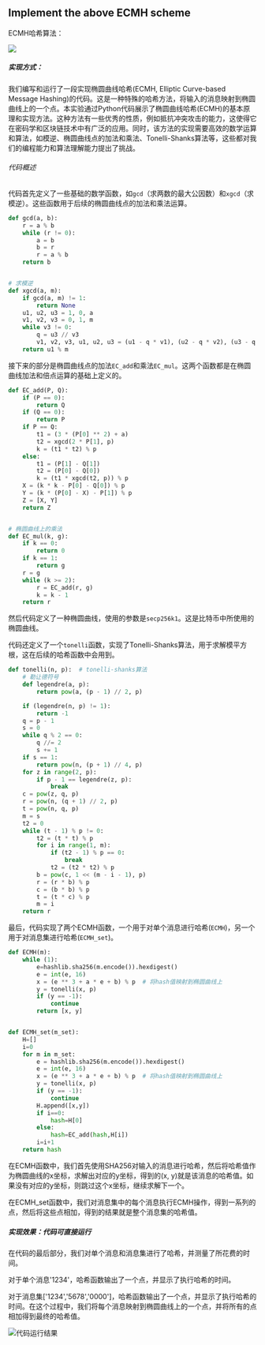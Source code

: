 ## Implement the above ECMH scheme
ECMH哈希算法：

![](https://img1.imgtp.com/2023/07/22/qGTLdtHs.png)

##### 实现方式：


我们编写和运行了一段实现椭圆曲线哈希(ECMH, Elliptic Curve-based Message Hashing)的代码。这是一种特殊的哈希方法，将输入的消息映射到椭圆曲线上的一个点。本实验通过Python代码展示了椭圆曲线哈希(ECMH)的基本原理和实现方法。这种方法有一些优秀的性质，例如抵抗冲突攻击的能力，这使得它在密码学和区块链技术中有广泛的应用。同时，该方法的实现需要高效的数学运算和算法，如模逆、椭圆曲线点的加法和乘法、Tonelli-Shanks算法等，这些都对我们的编程能力和算法理解能力提出了挑战。

###### 代码概述

代码首先定义了一些基础的数学函数，如`gcd`（求两数的最大公因数）和`xgcd`（求模逆）。这些函数用于后续的椭圆曲线点的加法和乘法运算。

```python
def gcd(a, b):
    r = a % b
    while (r != 0):
        a = b
        b = r
        r = a % b
    return b


# 求模逆
def xgcd(a, m):
    if gcd(a, m) != 1:
        return None
    u1, u2, u3 = 1, 0, a
    v1, v2, v3 = 0, 1, m
    while v3 != 0:
        q = u3 // v3
        v1, v2, v3, u1, u2, u3 = (u1 - q * v1), (u2 - q * v2), (u3 - q * v3), v1, v2, v3
    return u1 % m
```

接下来的部分是椭圆曲线点的加法`EC_add`和乘法`EC_mul`。这两个函数都是在椭圆曲线加法和倍点运算的基础上定义的。

```python
def EC_add(P, Q):
    if (P == 0):
        return Q
    if (Q == 0):
        return P
    if P == Q:
        t1 = (3 * (P[0] ** 2) + a)
        t2 = xgcd(2 * P[1], p)
        k = (t1 * t2) % p
    else:
        t1 = (P[1] - Q[1])
        t2 = (P[0] - Q[0])
        k = (t1 * xgcd(t2, p)) % p
    X = (k * k - P[0] - Q[0]) % p
    Y = (k * (P[0] - X) - P[1]) % p
    Z = [X, Y]
    return Z


# 椭圆曲线上的乘法
def EC_mul(k, g):
    if k == 0:
        return 0
    if k == 1:
        return g
    r = g
    while (k >= 2):
        r = EC_add(r, g)
        k = k - 1
    return r
```

然后代码定义了一种椭圆曲线，使用的参数是`secp256k1`。这是比特币中所使用的椭圆曲线。

代码还定义了一个`tonelli`函数，实现了Tonelli-Shanks算法，用于求解模平方根，这在后续的哈希函数中会用到。

```python
def tonelli(n, p):  # tonelli-shanks算法
    # 勒让德符号
    def legendre(a, p):
        return pow(a, (p - 1) // 2, p)

    if (legendre(n, p) != 1):
        return -1
    q = p - 1
    s = 0
    while q % 2 == 0:
        q //= 2
        s += 1
    if s == 1:
        return pow(n, (p + 1) // 4, p)
    for z in range(2, p):
        if p - 1 == legendre(z, p):
            break
    c = pow(z, q, p)
    r = pow(n, (q + 1) // 2, p)
    t = pow(n, q, p)
    m = s
    t2 = 0
    while (t - 1) % p != 0:
        t2 = (t * t) % p
        for i in range(1, m):
            if (t2 - 1) % p == 0:
                break
            t2 = (t2 * t2) % p
        b = pow(c, 1 << (m - i - 1), p)
        r = (r * b) % p
        c = (b * b) % p
        t = (t * c) % p
        m = i
    return r

```

最后，代码实现了两个ECMH函数，一个用于对单个消息进行哈希(`ECMH`)，另一个用于对消息集进行哈希(`ECMH_set`)。

```python
def ECMH(m):
    while (1):
        e=hashlib.sha256(m.encode()).hexdigest()
        e = int(e, 16)
        x = (e ** 3 + a * e + b) % p  # 将hash值映射到椭圆曲线上
        y = tonelli(x, p)
        if (y == -1):
            continue
        return [x, y]


def ECMH_set(m_set):
    H=[]
    i=0
    for m in m_set:
        e = hashlib.sha256(m.encode()).hexdigest()
        e = int(e, 16)
        x = (e ** 3 + a * e + b) % p  # 将hash值映射到椭圆曲线上
        y = tonelli(x, p)
        if (y == -1):
            continue
        H.append([x,y])
        if i==0:
            hash=H[0]
        else:
            hash=EC_add(hash,H[i])
        i=i+1
    return hash
```

在ECMH函数中，我们首先使用SHA256对输入的消息进行哈希，然后将哈希值作为椭圆曲线的x坐标，求解出对应的y坐标，得到的(x, y)就是该消息的哈希值。如果没有对应的y坐标，则跳过这个x坐标，继续求解下一个。

在ECMH_set函数中，我们对消息集中的每个消息执行ECMH操作，得到一系列的点，然后将这些点相加，得到的结果就是整个消息集的哈希值。

##### 实现效果：代码可直接运行
在代码的最后部分，我们对单个消息和消息集进行了哈希，并测量了所花费的时间。

对于单个消息'1234'，哈希函数输出了一个点，并显示了执行哈希的时间。

对于消息集['1234','5678','0000']，哈希函数输出了一个点，并显示了执行哈希的时间。在这个过程中，我们将每个消息映射到椭圆曲线上的一个点，并将所有的点相加得到最终的哈希值。

![代码运行结果](https://img1.imgtp.com/2023/08/02/a4aYoysh.png)
